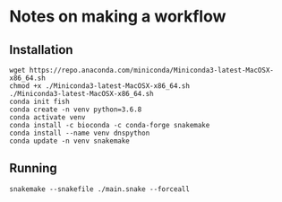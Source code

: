 # Notes on making a workflow

## Installation 
```
wget https://repo.anaconda.com/miniconda/Miniconda3-latest-MacOSX-x86_64.sh
chmod +x ./Miniconda3-latest-MacOSX-x86_64.sh
./Miniconda3-latest-MacOSX-x86_64.sh
conda init fish
conda create -n venv python=3.6.8
conda activate venv
conda install -c bioconda -c conda-forge snakemake
conda install --name venv dnspython
conda update -n venv snakemake
```

## Running
```
snakemake --snakefile ./main.snake --forceall
```
